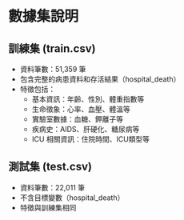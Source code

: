 # 數據集說明

## 訓練集 (train.csv)
- 資料筆數：51,359 筆
- 包含完整的病患資料和存活結果（hospital_death）
- 特徵包括：
  - 基本資訊：年齡、性別、體重指數等
  - 生命徵象：心率、血壓、體溫等
  - 實驗室數據：血糖、鉀離子等
  - 疾病史：AIDS、肝硬化、糖尿病等
  - ICU 相關資訊：住院時間、ICU類型等

## 測試集 (test.csv)
- 資料筆數：22,011 筆
- 不含目標變數（hospital_death）
- 特徵與訓練集相同